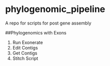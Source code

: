 # phylogenomic_pipeline
A repo for scripts for post gene assembly



##Phylogenomics with Exons
1. Run Exonerate
2. Edit Contigs
3. Get Contigs
4. Stitch Script
